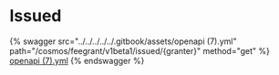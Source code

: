 # Issued

{% swagger src="../../../../../.gitbook/assets/openapi (7).yml" path="/cosmos/feegrant/v1beta1/issued/{granter}" method="get" %}
[openapi (7).yml](<../../../../../.gitbook/assets/openapi (7).yml>)
{% endswagger %}
